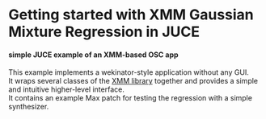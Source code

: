 # Getting started with XMM Gaussian Mixture Regression in JUCE

#### simple JUCE example of an XMM-based OSC app

This example implements a wekinator-style application without any GUI.  
It wraps several classes of the [XMM library](http://github.com/Ircam-RnD/xmm) together
and provides a simple and intuitive higher-level interface.  
It contains an example Max patch for testing the regression with a simple synthesizer.
